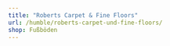 ```yaml
---
title: "Roberts Carpet & Fine Floors"
url: /humble/roberts-carpet-und-fine-floors/
shop: Fußböden
---
```

